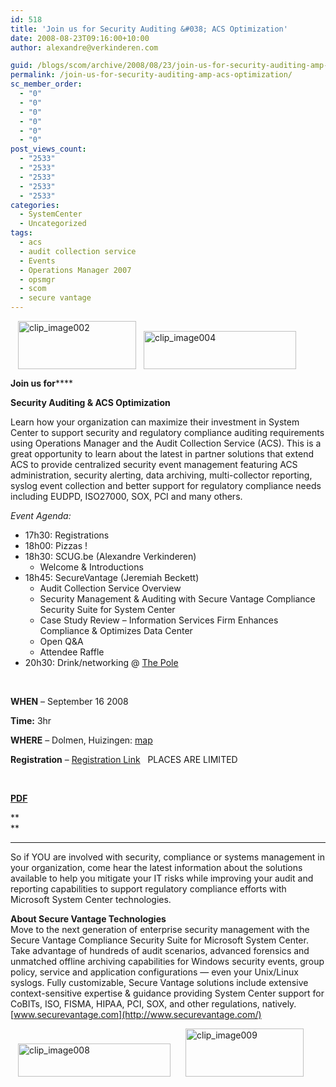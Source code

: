 ```yaml
---
id: 518
title: 'Join us for Security Auditing &#038; ACS Optimization'
date: 2008-08-23T09:16:00+10:00
author: alexandre@verkinderen.com

guid: /blogs/scom/archive/2008/08/23/join-us-for-security-auditing-amp-acs-optimization.aspx
permalink: /join-us-for-security-auditing-amp-acs-optimization/
sc_member_order:
  - "0"
  - "0"
  - "0"
  - "0"
  - "0"
  - "0"
post_views_count:
  - "2533"
  - "2533"
  - "2533"
  - "2533"
  - "2533"
categories:
  - SystemCenter
  - Uncategorized
tags:
  - acs
  - audit collection service
  - Events
  - Operations Manager 2007
  - opsmgr
  - scom
  - secure vantage
---
```

[<img src="http://scug.be/blogs/scom/WindowsLiveWriter/JoinusforSecurityAuditingACSOptimization_9FD4/clip_image002_thumb.jpg" style="border-width: 0px" alt="clip_image002" border="0" height="77" hspace="12" width="189" />](http://scug.be/blogs/scom/WindowsLiveWriter/JoinusforSecurityAuditingACSOptimization_9FD4/clip_image002_2.jpg)[<img src="http://scug.be/blogs/scom/WindowsLiveWriter/JoinusforSecurityAuditingACSOptimization_9FD4/clip_image004_thumb.jpg" style="border-width: 0px" alt="clip_image004" border="0" height="61" width="244" />](http://scug.be/blogs/scom/WindowsLiveWriter/JoinusforSecurityAuditingACSOptimization_9FD4/clip_image004_2.jpg)

**Join us for******

**Security Auditing & ACS Optimization**

Learn how your organization can maximize their investment in System Center to support security and regulatory compliance auditing requirements using Operations Manager and the Audit Collection Service (ACS). This is a great opportunity to learn about the latest in partner solutions that extend ACS to provide centralized security event management featuring ACS administration, security alerting, data archiving, multi-collector reporting, syslog event collection and better support for regulatory compliance needs including EUDPD, ISO27000, SOX, PCI and many others.

_Event Agenda:_ 

  * 17h30: Registrations 
  * 18h00: Pizzas ! 
  * 18h30: SCUG.be (Alexandre Verkinderen) 
      * Welcome & Introductions
  * 18h45: SecureVantage (Jeremiah Beckett) 
      * Audit Collection Service Overview 
      * Security Management & Auditing with Secure Vantage Compliance Security Suite for System Center 
      * Case Study Review – Information Services Firm Enhances Compliance & Optimizes Data Center 
      * Open Q&A 
      * Attendee Raffle
  * 20h30: Drink/networking @ [The Pole](http://www.thepole.be/)

&nbsp;

**WHEN** – September 16 2008

**Time:** 3hr

**WHERE** – Dolmen, Huizingen: [map](http://maps.live.com/default.aspx?v=2&FORM=LMLTCP&cp=sfrwnshbnqt9&style=b&lvl=1&tilt=-90&dir=0&alt=-1000&scene=21028353&phx=0&phy=0&phscl=1&encType=1&cid=3830E1884A3193EA%21149)

**Registration** &#8211; <a href="http://scug.be/content/Registration.aspx" target="_blank">Registration Link</a>&nbsp;&nbsp; PLACES ARE LIMITED

&nbsp;

**[PDF](http://scug.be/SeminarOutline_ACSOptimization2008.pdf)**

**  
** 

****

So if YOU are involved with security, compliance or systems management in your organization, come hear the latest information about the solutions available to help you mitigate your IT risks while improving your audit and reporting capabilities to support regulatory compliance efforts with Microsoft System Center technologies.

**About Secure Vantage Technologies**  
Move to the next generation of enterprise security management with the Secure Vantage Compliance Security Suite for Microsoft System Center.&nbsp; Take advantage of hundreds of audit scenarios, advanced forensics and unmatched offline archiving capabilities for Windows security events, group policy, service and application configurations &#8212; even your Unix/Linux syslogs. Fully customizable, Secure Vantage solutions include extensive context-sensitive expertise & guidance providing System Center support for CoBITs, ISO, FISMA, HIPAA, PCI, SOX, and other regulations, natively.&nbsp; [www.securevantage.com](http://www.securevantage.com/)

[<img src="http://scug.be/blogs/scom/WindowsLiveWriter/JoinusforSecurityAuditingACSOptimization_9FD4/clip_image008_thumb.jpg" style="border-width: 0px" alt="clip_image008" border="0" height="53" hspace="12" width="244" />](http://scug.be/blogs/scom/WindowsLiveWriter/JoinusforSecurityAuditingACSOptimization_9FD4/clip_image008_2.jpg)[<img src="http://scug.be/blogs/scom/WindowsLiveWriter/JoinusforSecurityAuditingACSOptimization_9FD4/clip_image009_thumb.jpg" style="border-width: 0px" alt="clip_image009" border="0" height="77" hspace="12" width="189" />](http://scug.be/blogs/scom/WindowsLiveWriter/JoinusforSecurityAuditingACSOptimization_9FD4/clip_image009_2.jpg)
